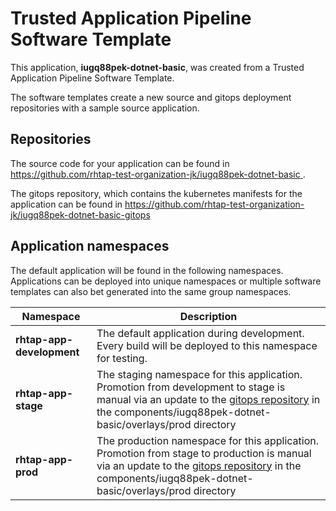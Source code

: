# Trusted Application Pipeline Software Template

This application, **iugq88pek-dotnet-basic**, was created from a Trusted Application Pipeline Software Template.

The software templates create a new source and gitops deployment repositories with a sample source application. 

## Repositories

The source code for your application can be found in [https://github.com/rhtap-test-organization-jk/iugq88pek-dotnet-basic ](https://github.com/rhtap-test-organization-jk/iugq88pek-dotnet-basic ).
 
The gitops repository, which contains the kubernetes manifests for the application can be found in 
[https://github.com/rhtap-test-organization-jk/iugq88pek-dotnet-basic-gitops ](https://github.com/rhtap-test-organization-jk/iugq88pek-dotnet-basic-gitops ) 

## Application namespaces 

The default application will be found in the following namespaces. Applications can be deployed into unique namespaces or multiple software templates can also bet generated into the same group namespaces.  

|  Namespace   |  Description   |  
| -------- | -------- |   
| **rhtap-app-development** | The default application during development. Every build will be deployed to this namespace for testing. | 
| **rhtap-app-stage** | The staging namespace for this application. Promotion from development to stage is manual via an update to the [gitops repository](https://github.com/rhtap-test-organization-jk/iugq88pek-dotnet-basic-gitops ) in the components/iugq88pek-dotnet-basic/overlays/prod directory |  
| **rhtap-app-prod** | The production namespace for this application. Promotion from stage to production is manual via an update to the [gitops repository](https://github.com/rhtap-test-organization-jk/iugq88pek-dotnet-basic-gitops ) in the components/iugq88pek-dotnet-basic/overlays/prod directory | 
